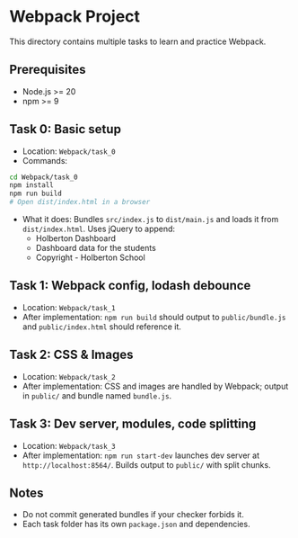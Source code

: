 # Webpack Project

This directory contains multiple tasks to learn and practice Webpack.

## Prerequisites

- Node.js >= 20
- npm >= 9

## Task 0: Basic setup

- Location: `Webpack/task_0`
- Commands:

```bash
cd Webpack/task_0
npm install
npm run build
# Open dist/index.html in a browser
```

- What it does: Bundles `src/index.js` to `dist/main.js` and loads it from `dist/index.html`. Uses jQuery to append:
  - Holberton Dashboard
  - Dashboard data for the students
  - Copyright - Holberton School

## Task 1: Webpack config, lodash debounce

- Location: `Webpack/task_1`
- After implementation: `npm run build` should output to `public/bundle.js` and `public/index.html` should reference it.

## Task 2: CSS & Images

- Location: `Webpack/task_2`
- After implementation: CSS and images are handled by Webpack; output in `public/` and bundle named `bundle.js`.

## Task 3: Dev server, modules, code splitting

- Location: `Webpack/task_3`
- After implementation: `npm run start-dev` launches dev server at `http://localhost:8564/`. Builds output to `public/` with split chunks.

## Notes

- Do not commit generated bundles if your checker forbids it.
- Each task folder has its own `package.json` and dependencies.

